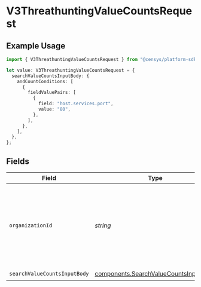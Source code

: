 # V3ThreathuntingValueCountsRequest

## Example Usage

```typescript
import { V3ThreathuntingValueCountsRequest } from "@censys/platform-sdk/models/operations";

let value: V3ThreathuntingValueCountsRequest = {
  searchValueCountsInputBody: {
    andCountConditions: [
      {
        fieldValuePairs: [
          {
            field: "host.services.port",
            value: "80",
          },
        ],
      },
    ],
  },
};
```

## Fields

| Field                                                                                                                                                                                              | Type                                                                                                                                                                                               | Required                                                                                                                                                                                           | Description                                                                                                                                                                                        |
| -------------------------------------------------------------------------------------------------------------------------------------------------------------------------------------------------- | -------------------------------------------------------------------------------------------------------------------------------------------------------------------------------------------------- | -------------------------------------------------------------------------------------------------------------------------------------------------------------------------------------------------- | -------------------------------------------------------------------------------------------------------------------------------------------------------------------------------------------------- |
| `organizationId`                                                                                                                                                                                   | *string*                                                                                                                                                                                           | :heavy_minus_sign:                                                                                                                                                                                 | The ID of a Censys organization to associate the request with. See the [Getting Started docs](https://docs.censys.com/reference/get-started#step-3-set-your-organization-id) for more information. |
| `searchValueCountsInputBody`                                                                                                                                                                       | [components.SearchValueCountsInputBody](../../models/components/searchvaluecountsinputbody.md)                                                                                                     | :heavy_check_mark:                                                                                                                                                                                 | N/A                                                                                                                                                                                                |
